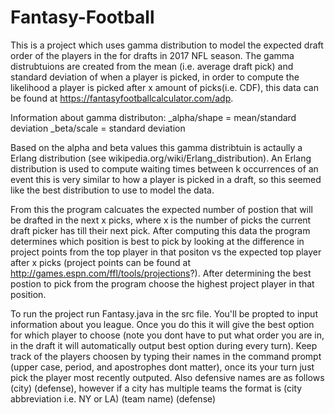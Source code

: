 # Fantasy-Football
This is a project which uses gamma distribution to model the expected draft order of the players in the for drafts in 2017 NFL season. The gamma distrubtuions are created from the mean (i.e. average draft pick) and standard deviation of when a player is picked, in order to compute the likelihood a player is picked after x amount of picks(i.e. CDF), this data can be found at https://fantasyfootballcalculator.com/adp. 

Information about gamma distributon:
      _alpha/shape = mean/standard deviation
      _beta/scale = standard deviation

Based on the alpha and beta values this gamma distribtuin is actaully a Erlang distribution (see wikipedia.org/wiki/Erlang_distribution). An Erlang distribution is used to compute waiting times between k occurrences of an event this is very similar to how a player is picked in a draft, so this seemed like the best distribution to use to model the data.

From this the program calcuates the expected number of postion that will be drafted in the next x picks, where x is the number of picks the current draft picker has till their next pick. After computing this data the program determines which position is best to pick by looking at the difference in project points from the top player in that positon vs the expected top  player after x picks (project points can be found at http://games.espn.com/ffl/tools/projections?). After determining the best postion to pick from the program choose the highest project player in that position.

To run the project run Fantasy.java in the src file. You'll be propted to input information about you league. Once you do this it will
give the best option for which player to choose (note you dont have to put what order you are in, in the draft it will automatically output
best option during every turn). Keep track of the players choosen by typing their names in the command prompt (upper case, period, and 
apostrophes dont matter), once its your turn just pick the player most recently outputed. Also defensive names are as follows 
(city) (defense), however if a city has multiple teams the format is (city abbreviation i.e. NY or LA) (team name) (defense)
